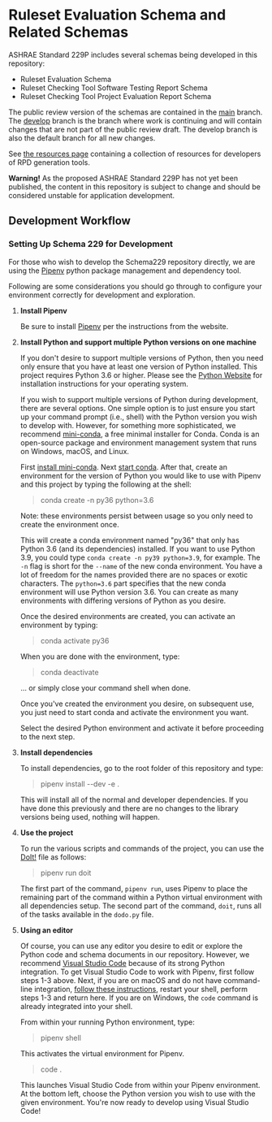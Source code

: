 # Ruleset Evaluation Schema and Related Schemas

ASHRAE Standard 229P includes several schemas being developed in this repository:

- Ruleset Evaluation Schema 
- Ruleset Checking Tool Software Testing Report Schema
- Ruleset Checking Tool Project Evaluation Report Schema

The public review version of the schemas are contained in the [main](https://github.com/open229/ruleset-model-description-schema/tree/main) branch. The [develop](https://github.com/open229/ruleset-model-description-schema) branch is the branch where work is continuing and will contain changes that are not part of the public review draft. The develop branch is also the default branch for all new changes.

See [the resources page](https://github.com/open229/ruleset-model-description-schema/blob/develop/RESOURCES.md) containing a collection of resources for developers of RPD generation tools. 

**Warning!**  As the proposed ASHRAE Standard 229P has not yet been published, the content in this repository is subject to change and should be considered unstable for application development.

Development Workflow
--------------------

### Setting Up Schema 229 for Development

For those who wish to develop the Schema229 repository directly, we are using the [Pipenv](https://github.com/pypa/pipenv) python package management and dependency tool.

Following are some considerations you should go through to configure your environment correctly for development and exploration.

1. **Install Pipenv**

    Be sure to install [Pipenv](https://github.com/pypa/pipenv) per the instructions from the website.

2. **Install Python and support multiple Python versions on one machine**

    If you don't desire to support multiple versions of Python, then you need only ensure that you have at least one version of Python installed. This project requires Python 3.6 or higher. Please see the [Python Website](https://www.python.org/) for installation instructions for your operating system.

    If you wish to support multiple versions of Python during development, there are several options. One simple option is to just ensure you start up your command prompt (i.e., shell) with the Python version you wish to develop with. However, for something more sophisticated, we recommend [mini-conda](https://docs.conda.io/en/latest/miniconda.html), a free minimal installer for Conda. Conda is an open-source package and environment management system that runs on Windows, macOS, and Linux.

    First [install mini-conda](https://docs.conda.io/en/latest/miniconda.html).
    Next [start conda](https://docs.conda.io/projects/conda/en/latest/user-guide/getting-started.html#starting-conda). After that, create an environment for the version of Python you would like to use with Pipenv and this project by typing the following at the shell:

    > conda create -n py36 python=3.6

    Note: these environments persist between usage so you only need to create the environment once.

    This will create a conda environment named "py36" that only has Python 3.6 (and its dependencies) installed.
    If you want to use Python 3.9, you could type `conda create -n py39 python=3.9`, for example.
    The `-n` flag is short for the `--name` of the new conda environment.
    You have a lot of freedom for the names provided there are no spaces or exotic characters.
    The `python=3.6` part specifies that the new conda environment will use Python version 3.6.
    You can create as many environments with differing versions of Python as you desire.

    Once the desired environments are created, you can activate an environment by typing:

    > conda activate py36

    When you are done with the environment, type:

    > conda deactivate

    ... or simply close your command shell when done.

    Once you've created the environment you desire, on subsequent use, you just need to start conda and activate the environment you want.

    Select the desired Python environment and activate it before proceeding to the next step.

3. **Install dependencies**

    To install dependencies, go to the root folder of this repository and type:

    > pipenv install --dev -e .

    This will install all of the normal and developer dependencies.
    If you have done this previously and there are no changes to the library versions being used, nothing will happen.

4. **Use the project**

    To run the various scripts and commands of the project, you can use the [DoIt!](https://pydoit.org/) file as follows:

    > pipenv run doit

    The first part of the command, `pipenv run`, uses Pipenv to place the remaining part of the command within a Python virtual environment with all dependencies setup.
    The second part of the command, `doit`, runs all of the tasks available in the `dodo.py` file.

5. **Using an editor**

    Of course, you can use any editor you desire to edit or explore the Python code and schema documents in our repository.
    However, we recommend [Visual Studio Code](https://code.visualstudio.com/) because of its strong Python integration.
    To get Visual Studio Code to work with Pipenv, first follow steps 1-3 above.
    Next, if you are on macOS and do not have command-line integration, [follow these instructions](https://code.visualstudio.com/docs/setup/mac#_launching-from-the-command-line), restart your shell, perform steps 1-3 and return here.
    If you are on Windows, the `code` command is already integrated into your shell.

    From within your running Python environment, type:

    > pipenv shell

    This activates the virtual environment for Pipenv.

    > code .

    This launches Visual Studio Code from within your Pipenv environment.
    At the bottom left, choose the Python version you wish to use with the given environment.
    You're now ready to develop using Visual Studio Code!